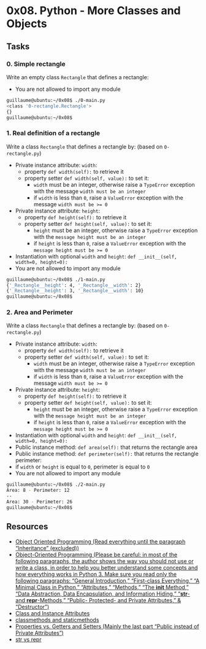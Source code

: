 # 0x08. Python - More Classes and Objects
## Tasks
### 0. Simple rectangle
Write an empty class `Rectangle` that defines a rectangle:

- You are not allowed to import any module
```bash
guillaume@ubuntu:~/0x08$ ./0-main.py
<class '0-rectangle.Rectangle'>
{}
guillaume@ubuntu:~/0x08$ 
```
### 1. Real definition of a rectangle
Write a class `Rectangle` that defines a rectangle by: (based on `0-rectangle.py`)

- Private instance attribute: `width`:
    * property `def width(self):` to retrieve it
    * property setter `def width(self, value):` to set it:
        + `width` must be an integer, otherwise raise a `TypeError` exception with the message `width must be an integer`
        + if `width` is less than `0`, raise a `ValueError` exception with the message `width must be >= 0`
- Private instance attribute: `height`:
    * property `def height(self):` to retrieve it
    * property setter `def height(self, value):` to set it:
        + `height` must be an integer, otherwise raise a `TypeError` exception with the `message height must be an integer`
        + if `height` is less than `0`, raise a `ValueError` exception with the `message height must be >= 0`
- Instantiation with optional `width` and `height`: `def __init__(self, width=0, height=0):`
- You are not allowed to import any module
```bash
guillaume@ubuntu:~/0x08$ ./1-main.py
{'_Rectangle__height': 4, '_Rectangle__width': 2}
{'_Rectangle__height': 3, '_Rectangle__width': 10}
guillaume@ubuntu:~/0x08$ 
```
### 2. Area and Perimeter
Write a class `Rectangle` that defines a rectangle by: (based on `0-rectangle.py`)

- Private instance attribute: `width`:
    * property `def width(self):` to retrieve it
    * property setter `def width(self, value):` to set it:
        + `width` must be an integer, otherwise raise a `TypeError` exception with the message `width must be an integer`
        + if `width` is less than `0`, raise a `ValueError` exception with the message `width must be >= 0`
- Private instance attribute: `height`:
    * property `def height(self):` to retrieve it
    * property setter `def height(self, value):` to set it:
        + `height` must be an integer, otherwise raise a `TypeError` exception with the `message height must be an integer`
        + if `height` is less than `0`, raise a `ValueError` exception with the `message height must be >= 0`
- Instantiation with optional `width` and `height`: `def __init__(self, width=0, height=0):`
- Public instance method: `def area(self):` that returns the rectangle area
- Public instance method: `def perimeter(self):` that returns the rectangle perimeter:
- if `width` or `height` is equal to `0`, perimeter is equal to `0`
- You are not allowed to import any module
```bash
guillaume@ubuntu:~/0x08$ ./2-main.py
Area: 8 - Perimeter: 12
--
Area: 30 - Perimeter: 26
guillaume@ubuntu:~/0x08$ 
```
### 
### 
### 
### 
### 
### 
### 

## Resources
- [Object Oriented Programming (Read everything until the paragraph “Inheritance” (excluded))](https://python.swaroopch.com/oop.html)
- [Object-Oriented Programming (Please be careful: in most of the following paragraphs, the author shows the way you should not use or write a class, in order to help you better understand some concepts and how everything works in Python 3. Make sure you read only the following paragraphs: “General Introduction,” “First-class Everything,” “A Minimal Class in Python,” “Attributes,” “Methods,” “The __init__ Method,” “Data Abstraction, Data Encapsulation, and Information Hiding,” “__str__- and __repr__-Methods,” “Public- Protected- and Private Attributes,” & “Destructor”)](https://python-course.eu/oop/object-oriented-programming.php)
- [Class and Instance Attributes](https://python-course.eu/oop/class-instance-attributes.php)
- [classmethods and staticmethods](https://www.youtube.com/watch?v=rq8cL2XMM5M)
- [Properties vs. Getters and Setters (Mainly the last part “Public instead of Private Attributes”)](https://python-course.eu/oop/properties-vs-getters-and-setters.php)
- [str vs repr](https://shipit.dev/posts/python-str-vs-repr.html)